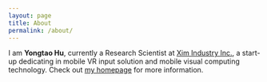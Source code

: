 ```yaml
---
layout: page
title: About
permalink: /about/
---
```


I am **Yongtao Hu**, currently a Research Scientist at [Xim Industry Inc.](http://ximmerse.com/), a start-up dedicating in mobile VR input solution and mobile visual computing technology. Check out [my homepage](http://herohuyongtao.github.io/) for more information.

